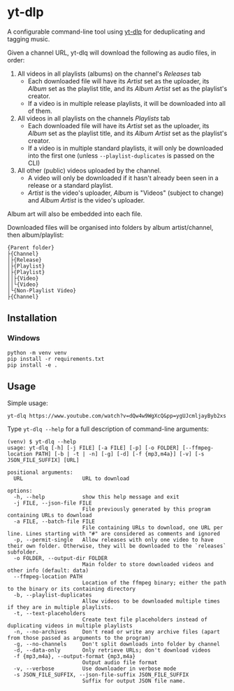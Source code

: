 # yt-dlp

A configurable command-line tool using [yt-dlp](https://github.com/yt-dlp/yt-dlp) for deduplicating and tagging music.

Given a channel URL, yt-dlq will download the following as audio files, in order:

1. All videos in all playlists (albums) on the channel's _Releases_ tab
    - Each downloaded file will have its _Artist_ set as the uploader, its _Album_ set as the playlist title, and its _Album Artist_ set as the playlist's creator.
    - If a video is in multiple release playlists, it will be downloaded into all of them.
1. All videos in all playlists on the channels _Playlists_ tab
    - Each downloaded file will have its _Artist_ set as the uploader, its _Album_ set as the playlist title, and its _Album Artist_ set as the playlist's creator.
    - If a video is in multiple standard playlists, it will only be downloaded into the first one (unless `--playlist-duplicates` is passed on the CLI)
1. All other (public) videos uploaded by the channel.
    - A video will only be downloaded if it hasn't already been seen in a release or a standard playlist.
    - _Artist_ is the video's uploader, _Album_ is "Videos" (subject to change) and _Album Artist_ is the video's uploader.

Album art will also be embedded into each file.

Downloaded files will be organised into folders by album artist/channel, then album/playlist:
```
{Parent folder}
├{Channel}
│├{Release}
│├{Playlist}
│├{Playlist}
││├{Video}
││└{Video}
│└{Non-Playlist Video}
├{Channel}
```


## Installation
### Windows
```shell
python -m venv venv
pip install -r requirements.txt
pip install -e .
```

## Usage
Simple usage:
```shell 
yt-dlq https://www.youtube.com/watch?v=dQw4w9WgXcQ&pp=ygUJcmljayByb2xs
```
Type `yt-dlq --help` for a full description of command-line arguments:
```
(venv) $ yt-dlq --help
usage: yt-dlq [-h] [-j FILE] [-a FILE] [-p] [-o FOLDER] [--ffmpeg-location PATH] [-b | -t | -n] [-g] [-d] [-f {mp3,m4a}] [-v] [-s JSON_FILE_SUFFIX] [URL]

positional arguments:
  URL                   URL to download

options:
  -h, --help            show this help message and exit
  -j FILE, --json-file FILE
                        File previously generated by this program containing URLs to download
  -a FILE, --batch-file FILE
                        File containing URLs to download, one URL per line. Lines starting with "#" are considered as comments and ignored
  -p, --permit-single   Allow releases with only one video to have their own folder. Otherwise, they will be downloaded to the `releases` subfolder.
  -o FOLDER, --output-dir FOLDER
                        Main folder to store downloaded videos and other info (default: data)
  --ffmpeg-location PATH
                        Location of the ffmpeg binary; either the path to the binary or its containing directory
  -b, --playlist-duplicates
                        Allow videos to be downloaded multiple times if they are in multiple playlists.
  -t, --text-placeholders
                        Create text file placeholders instead of duplicating videos in multiple playlists
  -n, --no-archives     Don't read or write any archive files (apart from those passed as arguments to the program)
  -g, --no-channels     Don't split downloads into folder by channel
  -d, --data-only       Only retrieve URLs; don't download videos
  -f {mp3,m4a}, --output-format {mp3,m4a}
                        Output audio file format
  -v, --verbose         Use downloader in verbose mode
  -s JSON_FILE_SUFFIX, --json-file-suffix JSON_FILE_SUFFIX
                        Suffix for output JSON file name.
```